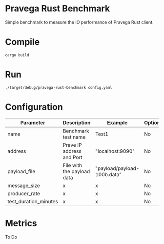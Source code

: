 # Pravega Rust Benchmark

Simple benchmark to measure the IO performance of Pravega Rust client.

# Compile

```
cargo build
```

# Run

```
./target/debug/pravega-rust-benchmark config.yaml
```

# Configuration

| Parameter             | Description   | Example | Optional |
| --------------------- | ------------- | ------- | -------- |
| name                  | Benchmark test name | Test1 | No |
| address               | Prave IP address and Port | "localhost:9090" | No |
| payload_file          | File with the payload data | "payload/payload-100b.data" | No |
| message_size          | x | x | No |
| producer_rate         | x | x | No |
| test_duration_minutes | x | x | No |

# Metrics

To Do
